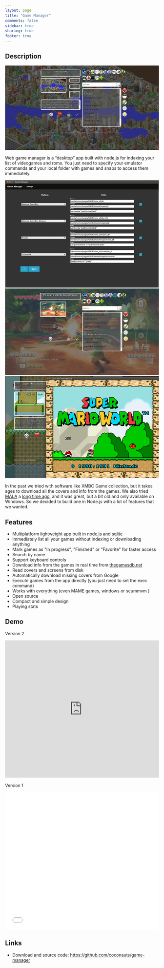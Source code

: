 ```yaml
---
layout: page
title: "Game Manager"
comments: false
sidebar: true
sharing: true
footer: true
---
```


## Description

<img src="/projects/game-manager/sim-city.png"  />

Web game manager is a “desktop” app built with node.js for indexing your list of videogames and roms. You just need to specify your emulator commands and your local folder with games and snaps to access them immediately.

<img src="/projects/game-manager/settings.png" class="screenshot" />
<img src="/projects/game-manager/zelda.png" class="screenshot" />
<img src="/projects/game-manager/mario-emulator.png" class="screenshot" />

In the past we tried with software like XMBC Game collection,
but it takes ages to download all the covers and info from the games.
We also tried [MALA](http://malafe.net/) a [long time ago](/images/posts/game-manager/old-arcade.png),
and it was great, but a bit old and only available on Windows.
So we decided to build one in Node.js with a lot of features that we wanted.

## Features

* Multiplatform lightweight app built in node.js and sqlite
* Immediately list all your games without indexing or downloading anything
* Mark games as "In progress", "Finished" or "Favorite" for faster access
* Search by name
* Support keyboard controls
* Download info from the games in real time from [thegamesdb.net](http://thegamesdb.net/)
* Read covers and screens from disk
* Automatically download missing covers from Google
* Execute games from the app directly (you just need to set the exec command)
* Works with everything (even MAME games, windows or scummvm )
* Open source
* Compact and simple design
* Playing stats

## Demo

Version 2

<iframe width="100%" height="450" src="https://www.youtube.com/embed/3ThvGbx2ku4" frameborder="0" allowfullscreen></iframe>

Version 1

<iframe width="100%" height="450" src="//www.youtube.com/embed/54lXxtYDMrQ" frameborder="0" allowfullscreen></iframe>

## Links

* Download and source code: https://github.com/coconauts/game-manager
